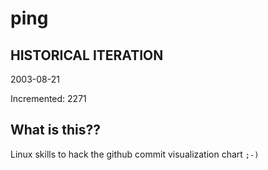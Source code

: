 # ping

## HISTORICAL ITERATION
2003-08-21

Incremented: 2271

## What is this?? 
Linux skills to hack the github commit visualization chart `;-)`
